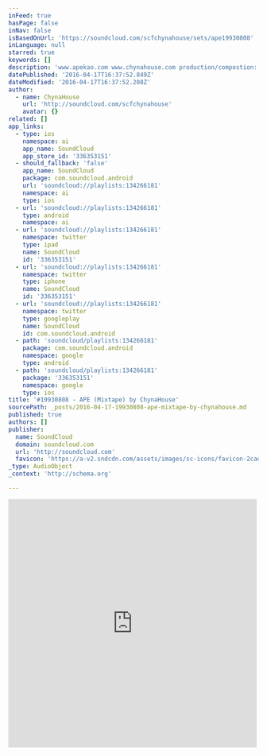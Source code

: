 ```yaml
---
inFeed: true
hasPage: false
inNav: false
isBasedOnUrl: 'https://soundcloud.com/scfchynahouse/sets/ape19930808'
inLanguage: null
starred: true
keywords: []
description: 'www.apekao.com www.chynahouse.com production/compostion: terrytyelee, ape kao, red dragon, james kerridge, zhiyin wang, c-infamous executive producer: terrytyelee'
datePublished: '2016-04-17T16:37:52.849Z'
dateModified: '2016-04-17T16:37:52.208Z'
author:
  - name: ChynaHouse
    url: 'http://soundcloud.com/scfchynahouse'
    avatar: {}
related: []
app_links:
  - type: ios
    namespace: ai
    app_name: SoundCloud
    app_store_id: '336353151'
  - should_fallback: 'false'
    app_name: SoundCloud
    package: com.soundcloud.android
    url: 'soundcloud://playlists:134266181'
    namespace: ai
    type: ios
  - url: 'soundcloud://playlists:134266181'
    type: android
    namespace: ai
  - url: 'soundcloud://playlists:134266181'
    namespace: twitter
    type: ipad
    name: SoundCloud
    id: '336353151'
  - url: 'soundcloud://playlists:134266181'
    namespace: twitter
    type: iphone
    name: SoundCloud
    id: '336353151'
  - url: 'soundcloud://playlists:134266181'
    namespace: twitter
    type: googleplay
    name: SoundCloud
    id: com.soundcloud.android
  - path: 'soundcloud/playlists:134266181'
    package: com.soundcloud.android
    namespace: google
    type: android
  - path: 'soundcloud/playlists:134266181'
    package: '336353151'
    namespace: google
    type: ios
title: '#19930808 - APE (Mixtape) by ChynaHouse'
sourcePath: _posts/2016-04-17-19930808-ape-mixtape-by-chynahouse.md
published: true
authors: []
publisher:
  name: SoundCloud
  domain: soundcloud.com
  url: 'http://soundcloud.com'
  favicon: 'https://a-v2.sndcdn.com/assets/images/sc-icons/favicon-2cadd14b.ico'
_type: AudioObject
_context: 'http://schema.org'

---
```

<iframe src="https://cdn.embedly.com/widgets/media.html?src=https%3A%2F%2Fw.soundcloud.com%2Fplayer%2F%3Fvisual%3Dtrue%26url%3Dhttp%253A%252F%252Fapi.soundcloud.com%252Fplaylists%252F134266181%26show_artwork%3Dtrue&amp;url=https%3A%2F%2Fsoundcloud.com%2Fscfchynahouse%2Fsets%2Fape19930808&amp;image=http%3A%2F%2Fi1.sndcdn.com%2Fartworks-000149759893-qk2r2d-t500x500.jpg&amp;key=b7d04c9b404c499eba89ee7072e1c4f7&amp;type=text%2Fhtml&amp;schema=soundcloud" width="500" height="500" scrolling="no" frameborder="0" allowfullscreen="allowfullscreen" style=""></iframe>